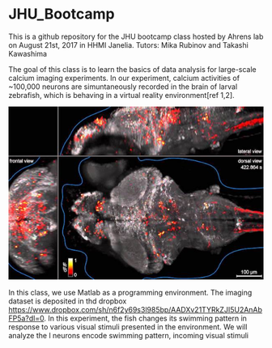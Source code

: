 # JHU_Bootcamp

This is a github repository for the JHU bootcamp class hosted by Ahrens lab on August 21st, 2017 in HHMI Janelia. 
Tutors: Mika Rubinov and Takashi Kawashima

The goal of this class is to learn the basics of data analysis for large-scale calcium imaging experiments. In our experiment, calcium activities of ~100,000 neurons are simuntaneously recorded in the brain of larval zebrafish, which is behaving in a virtual reality environment[ref 1,2]. 

<img src="./pics/maxresdefault.jpg" width="576">




In this class, we use Matlab as a programming environment. The imaging dataset is deposited in thd dropbox https://www.dropbox.com/sh/n6f2y69s3l985bp/AADXv21TYRkZJI5U2AnAbFP5a?dl=0. In this experiment, the fish changes its swimming pattern in response to various visual stimuli presented in the environment. We will analyze the l neurons encode swimming pattern, incoming visual stimuli 

